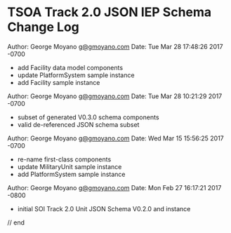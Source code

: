 # TSOA Track 2.0 JSON IEP Schema Change Log

Author: George Moyano <g@gmoyano.com>
Date:   Tue Mar 28 17:48:26 2017 -0700

  * add Facility data model components 
  * update PlatformSystem sample instance 
  * add Facility sample instance

Author: George Moyano <g@gmoyano.com>
Date:   Tue Mar 28 10:21:29 2017 -0700

  * subset of generated V0.3.0 schema components 
  * valid de-referenced JSON schema subset

Author: George Moyano <g@gmoyano.com>
Date:   Wed Mar 15 15:56:25 2017 -0700

  * re-name first-class components 
  * update MilitaryUnit sample instance 
  * add PlatformSystem sample instance

Author: George Moyano <g@gmoyano.com>
Date:   Mon Feb 27 16:17:21 2017 -0800

  * initial SOI Track 2.0 Unit JSON Schema V0.2.0 and instance

// end
